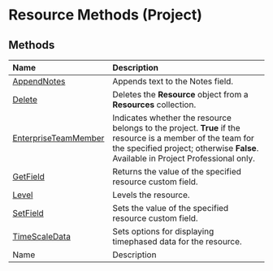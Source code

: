 
# Resource Methods (Project)

## Methods



|**Name**|**Description**|
|:-----|:-----|
| [AppendNotes](b11bc28f-147f-0591-056b-87e9f6c2db71.md)|Appends text to the Notes field.|
| [Delete](9a530bdd-5d4c-a6c4-ce48-c7bc6bf0f753.md)|Deletes the  **Resource** object from a **Resources** collection.|
| [EnterpriseTeamMember](a89acb10-02c3-0e2d-66b2-2d448514d919.md)|Indicates whether the resource belongs to the project.  **True** if the resource is a member of the team for the specified project; otherwise **False**. Available in Project Professional only.|
| [GetField](36fbbc13-272e-72f4-ebbe-2c13f67abbe7.md)|Returns the value of the specified resource custom field.|
| [Level](b6c7f694-0854-2ec0-48ec-91721cef993c.md)|Levels the resource.|
| [SetField](9ac1e770-8716-2954-4459-7f5ff090e2ed.md)|Sets the value of the specified resource custom field.|
| [TimeScaleData](51649bc3-8224-15cd-dc9b-af37a1cc4d8b.md)|Sets options for displaying timephased data for the resource.|
|Name|Description|
